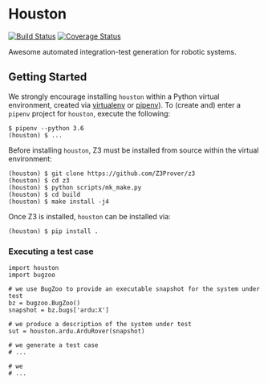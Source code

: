 # Houston

[![Build Status](https://travis-ci.org/squaresLab/Houston.svg?branch=master)](https://travis-ci.org/squaresLab/Houston)
[![Coverage Status](https://coveralls.io/repos/github/squaresLab/Houston/badge.svg?branch=master)](https://coveralls.io/github/squaresLab/Houston?branch=master)

Awesome automated integration-test generation for robotic systems.


## Getting Started

We strongly encourage installing `houston` within a Python virtual
environment, created via [virtualenv](https://virtualenv.pypa.io/en/latest/)
or [pipenv](https://pipenv.readthedocs.io/en/latest/)). To (create and)
enter a `pipenv` project for `houston`, execute the following:

```
$ pipenv --python 3.6
(houston) $ ...
```

Before installing `houston`, Z3 must be installed from source within the
virtual environment:

```
(houston) $ git clone https://github.com/Z3Prover/z3
(houston) $ cd z3
(houston) $ python scripts/mk_make.py
(houston) $ cd build
(houston) $ make install -j4
```

Once Z3 is installed, `houston` can be installed via:

```
(houston) $ pip install .
```

### Executing a test case

```
import houston
import bugzoo

# we use BugZoo to provide an executable snapshot for the system under test
bz = bugzoo.BugZoo()
snapshot = bz.bugs['ardu:X']

# we produce a description of the system under test
sut = houston.ardu.ArduRover(snapshot)

# we generate a test case
# ...

# we
# ...
```
